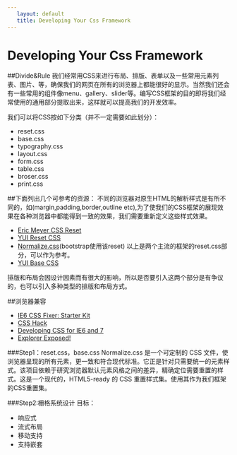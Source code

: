 ```yaml
---
   layout: default
   title: Developing Your Css Framework
---
```


# Developing Your Css Framework

##Divide&Rule
我们经常用CSS来进行布局、排版、表单以及一些常用元素列表、图片、等，确保我们的网页在所有的浏览器上都能很好的显示。当然我们还会有一些常用的组件像menu、gallery、slider等。编写CSS框架的目的即将我们经常使用的通用部分提取出来，这样就可以提高我们的开发效率。


我们可以将CSS按如下分类（并不一定需要如此划分）：

* reset.css
* base.css
* typography.css
* layout.css
* form.css
* table.css
* broser.css
* print.css

##下面列出几个可参考的资源：
不同的浏览器对原生HTML的解析样式是有所不同的，如(margin,padding,border,outline etc),为了使我们的CSS框架的展现效果在各种浏览器中都能得到一致的效果，我们需要重新定义这些样式效果。

* [Eric Meyer CSS Reset](http://meyerweb.com/eric/thoughts/2007/05/01/reset-reloaded/)
* [YUI Reset CSS](http://developer.yahoo.com/yui/reset/)
* [ Normalize.css](http://www.yyyweb.com/demo/inner-show/normalize.html)(bootstrap使用该reset)
以上是两个主流的框架的reset.css部分，可以作为参考。
* [YUI Base CSS](http://developer.yahoo.com/yui/base/)


排版和布局会因设计因素而有很大的影响，所以是否要引入这两个部分是有争议的，也可以引入多种类型的排版和布局方式。

##浏览器兼容

* [IE6 CSS Fixer: Starter Kit](http://www.onderhond.com/tools/ie6fixer/)
* [CSS Hack](http://www.webdevout.net/css-hacks)
* [Developing CSS for IE6 and 7](http://www.edgeofmyseat.com/blog/developing-css-for-ie6-and-7)
* [Explorer Exposed!](http://www.positioniseverything.net/explorer.html)



###Step1：reset.css，base.css
Normalize.css 是一个可定制的 CSS 文件，使浏览器呈现的所有元素，更一致和符合现代标准。它正是针对只需要统一的元素样式。该项目依赖于研究浏览器默认元素风格之间的差异，精确定位需要重置的样式。这是一个现代的，HTML5-ready 的 CSS 重置样式集。使用其作为我们框架的CSS重置集。

###Step2:栅格系统设计
目标：

 * 响应式
 * 流式布局
 * 移动支持
 * 支持嵌套



